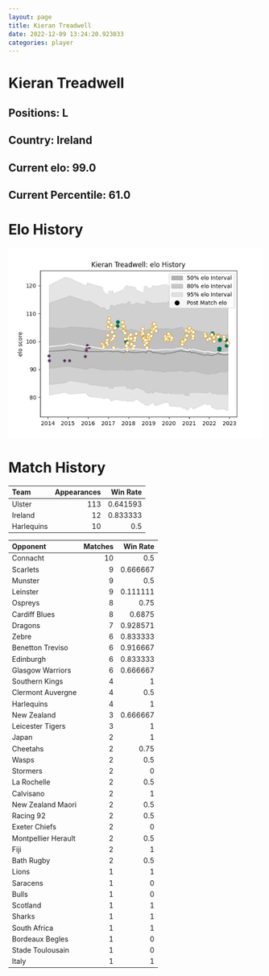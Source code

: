 ```yaml
---  
layout: page  
title: Kieran Treadwell  
date: 2022-12-09 13:24:20.923033  
categories: player  
---
```

# Kieran Treadwell

## Positions: L

## Country: Ireland

## Current elo: 99.0

## Current Percentile: 61.0

# Elo History


![elo history](history_KieranTreadwell.png)
# Match History


| Team       |   Appearances |   Win Rate |
|:-----------|--------------:|-----------:|
| Ulster     |           113 |   0.641593 |
| Ireland    |            12 |   0.833333 |
| Harlequins |            10 |   0.5      |

| Opponent            |   Matches |   Win Rate |
|:--------------------|----------:|-----------:|
| Connacht            |        10 |   0.5      |
| Scarlets            |         9 |   0.666667 |
| Munster             |         9 |   0.5      |
| Leinster            |         9 |   0.111111 |
| Ospreys             |         8 |   0.75     |
| Cardiff Blues       |         8 |   0.6875   |
| Dragons             |         7 |   0.928571 |
| Zebre               |         6 |   0.833333 |
| Benetton Treviso    |         6 |   0.916667 |
| Edinburgh           |         6 |   0.833333 |
| Glasgow Warriors    |         6 |   0.666667 |
| Southern Kings      |         4 |   1        |
| Clermont Auvergne   |         4 |   0.5      |
| Harlequins          |         4 |   1        |
| New Zealand         |         3 |   0.666667 |
| Leicester Tigers    |         3 |   1        |
| Japan               |         2 |   1        |
| Cheetahs            |         2 |   0.75     |
| Wasps               |         2 |   0.5      |
| Stormers            |         2 |   0        |
| La Rochelle         |         2 |   0.5      |
| Calvisano           |         2 |   1        |
| New Zealand Maori   |         2 |   0.5      |
| Racing 92           |         2 |   0.5      |
| Exeter Chiefs       |         2 |   0        |
| Montpellier Herault |         2 |   0.5      |
| Fiji                |         2 |   1        |
| Bath Rugby          |         2 |   0.5      |
| Lions               |         1 |   1        |
| Saracens            |         1 |   0        |
| Bulls               |         1 |   0        |
| Scotland            |         1 |   1        |
| Sharks              |         1 |   1        |
| South Africa        |         1 |   1        |
| Bordeaux Begles     |         1 |   0        |
| Stade Toulousain    |         1 |   0        |
| Italy               |         1 |   1        |